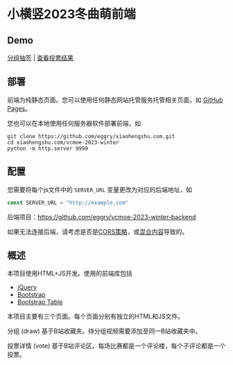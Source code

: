 # 小横竖2023冬曲萌前端
## Demo
[分组抽签](https://xiaohengshu.com/vcmoe-2023-winter/draw.html) | [查看投票结果](https://xiaohengshu.com/vcmoe-2023-winter/vote.html) 

## 部署
前端为纯静态页面。您可以使用任何静态网站托管服务托管相关页面，如 [GitHub Pages](https://pages.github.com/)。

您也可以在本地使用任何服务器软件部署前端，如
```shell
git clone https://github.com/eggry/xiaohengshu.com.git
cd xiaohengshu.com/vcmoe-2023-winter
python -m http.server 9999
```
## 配置
您需要将每个js文件中的 `SERVER_URL` 变量更改为对应的后端地址，如
```js
const SERVER_URL = "http://example.com"
```

后端项目：https://github.com/eggry/vcmoe-2023-winter-backend

如果无法连接后端，请考虑是否是[CORS策略](https://developer.mozilla.org/zh-CN/docs/Web/HTTP/CORS)，或[混合内容](https://developer.mozilla.org/en-US/docs/Web/Security/Mixed_content)导致的。

## 概述
本项目使用HTML+JS开发。使用的前端库包括
- [jQuery](https://jquery.com/)
- [Bootstrap](https://getbootstrap.com/)
- [Bootstrap Table](https://bootstrap-table.com/)


本项目主要有三个页面。每个页面分别有独立的HTML和JS文件。

分组 (draw) 基于B站收藏夹。待分组视频需要添加至同一B站收藏夹中。

投票详情 (vote) 基于B站评论区。每场比赛都是一个评论楼，每个子评论都是一个投票。